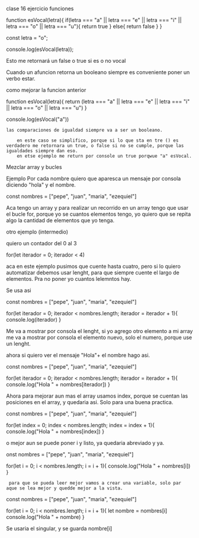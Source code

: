 clase 16
ejercicio funciones

function esVocal(letra){
if(letra === "a" || letra === "e" || letra === "i" || letra === "o" || letra === "u"){
return true
}
else{
return false
}
}

const letra = "o";

console.log(esVocal(letra));

Esto me retornará un false o true si es o no vocal

Cuando un afuncion retorna un booleano siempre es conveniente poner un verbo estar.

como mejorar la funcion anterior

function esVocal(letra){
return (letra === "a" || letra === "e" || letra === "i" || letra === "o" || letra === "u")
}

console.log(esVocal("a"))

    las comparaciones de igualdad siempre va a ser un booleano.

        en este caso se simplifico, porque si lo que sta en tre () es verdadero me retornara un true, o false si no se cumple, porque las igualdades siempre dan eso.
        en etse ejemplo me return por console un true porqwue "a" esVocal.

Mezclar array y bucles

Ejemplo
Por cada nombre quiero que aparesca un mensaje por consola diciendo "hola" y el nombre.

const nombres = ["pepe", "juan", "maria", "ezequiel"]

Aca tengo un array y para realizar un recorrido en un array tengo que usar el bucle for, porque yo se cuantos elementos tengo, yo quiero que se repita algo la cantidad de elementos que yo tenga.

otro ejemplo (intermedio)

quiero un contador del 0 al 3

for(let iterador = 0; iterador < 4) 

aca en este ejemplo pusimos que cuente hasta cuatro, pero si lo quiero automatizar debemos usar lenght, para que siempre cuente el largo de elementos. Pra no poner yo cuantos lelemntos hay.

Se usa asi

const nombres = ["pepe", "juan", "maria", "ezequiel"]

for(let iterador = 0; iterador < nombres.length; iterador = iterador + 1){
    console.log(iterador)
}

Me va a mostrar por consola el lenght, si yo agrego otro elemento a mi array me va a mostrar por consola el elemento nuevo, solo el numero, porque use un lenght.

ahora si quiero ver el mensaje "Hola"+ el nombre hago asi.


const nombres = ["pepe", "juan", "maria", "ezequiel"]

for(let iterador = 0; iterador < nombres.length; iterador = iterador + 1){
    console.log("Hola " + nombres[iterador])
}

Ahora para mejorar aun mas el array usamos index, porque se cuentan las posiciones en el array, y quedaria asi. Solo para una buena practica.

const nombres = ["pepe", "juan", "maria", "ezequiel"]

for(let index = 0; index < nombres.length; index = index + 1){
    console.log("Hola " + nombres[index])
     }

o mejor aun se puede poner i y listo, ya quedaria abreviado y ya. 

onst nombres = ["pepe", "juan", "maria", "ezequiel"]

for(let i = 0; i < nombres.length; i = i + 1){
    console.log("Hola " + nombres[i])
 }

     para que se pueda leer mejor vamos a crear una variable, solo par aque se lea mejor y quedde mejor a la vista.

const nombres = ["pepe", "juan", "maria", "ezequiel"]

for(let i = 0; i < nombres.length; i = i + 1){
    let nombre = nombres[i]
    console.log("Hola " + nombre)
 }

Se usaria el singular, y se guarda nombre[i]

